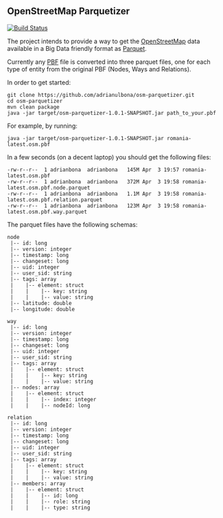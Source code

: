 ## OpenStreetMap Parquetizer

[![Build Status](https://travis-ci.org/adrianulbona/hmm.svg)](https://travis-ci.org/adrianulbona/osm-parquetizer)

The project intends to provide a way to get the [OpenStreetMap](https://www.openstreetmap.org) data available in a Big Data friendly format as [Parquet](https://parquet.apache.org/).

Currently any [PBF](http://wiki.openstreetmap.org/wiki/PBF_Format) file is converted into three parquet files, one for each type of entity from the original PBF (Nodes, Ways and Relations).

In order to get started: 

```shell
git clone https://github.com/adrianulbona/osm-parquetizer.git
cd osm-parquetizer
mvn clean package
java -jar target/osm-parquetizer-1.0.1-SNAPSHOT.jar path_to_your.pbf
```

For example, by running: 

```shell
java -jar target/osm-parquetizer-1.0.1-SNAPSHOT.jar romania-latest.osm.pbf
```

In a few seconds (on a decent laptop) you should get the following files:
```shell
-rw-r--r--  1 adrianbona  adrianbona   145M Apr  3 19:57 romania-latest.osm.pbf
-rw-r--r--  1 adrianbona  adrianbona   372M Apr  3 19:58 romania-latest.osm.pbf.node.parquet
-rw-r--r--  1 adrianbona  adrianbona   1.1M Apr  3 19:58 romania-latest.osm.pbf.relation.parquet
-rw-r--r--  1 adrianbona  adrianbona   123M Apr  3 19:58 romania-latest.osm.pbf.way.parquet
```

The parquet files have the following schemas:

```probobuf
node
 |-- id: long
 |-- version: integer
 |-- timestamp: long
 |-- changeset: long
 |-- uid: integer
 |-- user_sid: string
 |-- tags: array
 |    |-- element: struct
 |    |    |-- key: string
 |    |    |-- value: string
 |-- latitude: double
 |-- longitude: double

way
 |-- id: long
 |-- version: integer
 |-- timestamp: long
 |-- changeset: long
 |-- uid: integer
 |-- user_sid: string
 |-- tags: array
 |    |-- element: struct
 |    |    |-- key: string
 |    |    |-- value: string
 |-- nodes: array
 |    |-- element: struct
 |    |    |-- index: integer
 |    |    |-- nodeId: long

relation
 |-- id: long
 |-- version: integer
 |-- timestamp: long
 |-- changeset: long
 |-- uid: integer
 |-- user_sid: string
 |-- tags: array
 |    |-- element: struct
 |    |    |-- key: string
 |    |    |-- value: string
 |-- members: array
 |    |-- element: struct
 |    |    |-- id: long
 |    |    |-- role: string
 |    |    |-- type: string
```
